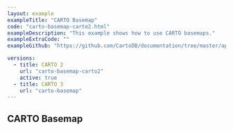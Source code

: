```yaml
---
layout: example
exampleTitle: "CARTO Basemap"
code: "carto-basemap-carto2.html"
exampleDescription: "This example shows how to use CARTO basemaps."
exampleExtraCode: ""
exampleGithub: "https://github.com/CartoDB/documentation/tree/master/app/content/deck-gl/examples/basic-examples/carto-basemap-carto2.html"

versions:
  - title: CARTO 2
    url: "carto-basemap-carto2"
    active: true
  - title: CARTO 3
    url: "carto-basemap"
---
```

## CARTO Basemap